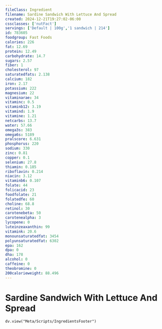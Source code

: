 ```yaml
---
fileClass: Ingredient
filename: Sardine Sandwich With Lettuce And Spread
created: 2024-12-21T19:27:02-06:00
cssclasses: ['nutFact']
servings: ['Default | 100g','1 sandwich | 214']
id: 783605
foodgroup: Fast Foods
calories: 226
fat: 12.69
protein: 12.49
carbohydrate: 14.7
sugars: 2.57
fiber: 1
cholesterol: 97
saturatedfats: 2.138
calcium: 182
iron: 2.17
potassium: 222
magnesium: 22
vitaminarae: 34
vitaminc: 0.5
vitaminb12: 3.19
vitamind: 1.9
vitamine: 1.21
netcarbs: 13.7
water: 57.66
omega3s: 383
omega6s: 5189
pralscore: 6.631
phosphorus: 220
sodium: 330
zinc: 0.81
copper: 0.1
selenium: 27.8
thiamin: 0.185
riboflavin: 0.214
niacin: 3.12
vitaminb6: 0.107
folate: 44
folicacid: 23
foodfolate: 21
folatedfe: 60
choline: 68.8
retinol: 30
carotenebeta: 50
carotenealpha: 3
lycopene: 0
luteinzeaxanthin: 99
vitamink: 20.6
monounsaturatedfat: 3454
polyunsaturatedfat: 6302
epa: 162
dpa: 0
dha: 178
alcohol: 0
caffeine: 0
theobromine: 0
200calorieweight: 88.496
---
```


# Sardine Sandwich With Lettuce And Spread

```dataviewjs
dv.view("Meta/Scripts/IngredientsFooter")
```